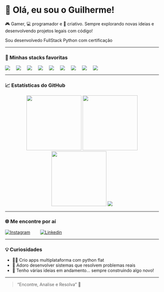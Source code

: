 # 👋 Olá, eu sou o Guilherme!

🎮 Gamer, 💻 programador e 🎨 criativo. Sempre explorando novas ideias e desenvolvendo projetos legais com código!

  Sou desenvolvedo FullStack Python com certificação 

---

### 🚀 Minhas stacks favoritas

<div style="display: flex; gap: 20px;">
  <img src="https://img.shields.io/badge/HTML5-E34F26?style=for-the-badge&logo=html5&logoColor=white"/>
  <img src="https://img.shields.io/badge/CSS3-1572B6?style=for-the-badge&logo=css&logoColor=white"/>
  <img src="https://img.shields.io/badge/JavaScript-F7DF1E?style=for-the-badge&logo=javascript&logoColor=black"/>
  <img src="https://img.shields.io/badge/Git-f5f5f5?style=for-the-badge&logo=git&logoColor=red">
  <img src="https://img.shields.io/badge/Python-ffd323?style=for-the-badge&logo=python&logoColor=blue"/>
  <img src="https://img.shields.io/badge/First-dcdcdc?style=for-the-badge&logo=first&logoColor=black">
  <img src="https://img.shields.io/badge/Fusion_360-FF9800?style=for-the-badge&logo=autodesk&logoColor=white">
  <img src="https://img.shields.io/badge/Autocad-000000?style=for-the-badge&logo=autocad&logoColor=red">
  <img src="https://img.shields.io/badge/Unity-dcdcdc?style=for-the-badge&logo=unity&logoColor=black">

</div>

---

### 📈 Estatísticas do GitHub

<div align="center">
  <img height="180em" src="https://github-readme-stats.vercel.app/api?username=Guimcv1&show_icons=true&theme=tokyonight&hide_border=false" />
  <img height="180em" src="https://github-readme-stats.vercel.app/api/top-langs/?username=Guimcv1&layout=compact&theme=tokyonight&hide_border=false"/>
  <img height="180em" src="https://github-readme-streak-stats.herokuapp.com?user=Guimcv1&theme=tokyonight&hide_border=false"/>
  <img src="https://github-profile-trophy.vercel.app/?username=Guimcv1&theme=tokyonight&row=2&column=3" />
</div>


---

### 🌐 Me encontre por aí

[![Instagram](https://img.shields.io/badge/-@Guimcv_-purple?style=for-the-badge&logo=instagram&logoColor=white)](https://www.instagram.com/guimcv_/)
<img scr= "https://static.vecteezy.com/system/resources/previews/018/930/587/large_2x/linkedin-logo-linkedin-icon-transparent-free-png.png" width="25">
[![Linkedin](https://img.shields.io/badge/-@Guilherme-blue?style=for-the-badge&logo=linkedin&logoColor=white)](https://www.linkedin.com/in/guilherme-martins-75542928a/)

---

### 💡 Curiosidades

- 👨‍💻 Crio apps multiplataforma com python flat  
- 📱 Adoro desenvolver sistemas que resolvem problemas reais  
- 🧠 Tenho várias ideias em andamento... sempre construindo algo novo!

---

> “Encontre, Analise e Resolva” 🚀


